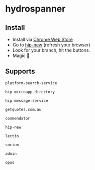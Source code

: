 # hydrospanner

## Install
* Install via [Chrome Web Store](https://chrome.google.com/webstore/detail/hydrospanner/egleimbllngdkhpaodmafcgepplikdda) 
* Go to [hip-new](https://github.com/hipagesgroup/hip-new) (refresh your browser)
* Look for your branch, hit the buttons.
* Magic 🎩

## Supports
`platform-search-service`

`hip-microapp-directory`

`hip-message-service`

`getquotes.com.au`

`conmendator`

`hip-new`

`lectio`

`socium`

`admin`

`opus`
